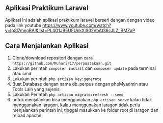 ## Aplikasi Praktikum Laravel
Aplikasi Ini adalah aplikasi praktikum laravel berseri dengan dengan video pada link youtube 
https://www.youtube.com/watch?v=Ip8l7mngBAI&list=PL4G1JB5UFUnkXlS02nbAt36cJLZ_BMZaP

## Cara Menjalankan Aplikasi

1. Clone/download repositori dengan cara ```https://github.com/Muharir17/perpustakaan.git```
2. Lakukan perintah ```composer install``` dan  ```composer update``` pada terminal atau cmd
3. Lakukan perintah ```php artisan key:generate```
4. Buat Database dengan nama db_perpus dengan phpMyadmin atau Tools Lain yang sejenis
5. Lakukan Perintah ```php artisan migrate:refresh --seed```
6. untuk menjalankan bisa menggunakan ```php artisan serve``` kalau tidak menggunakan laragon, kalau menggunakan laragon tidak perlu menjalankan perintah ini, tinggal masukkan ke folder root di laragon dan reload apache. 
